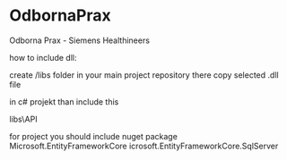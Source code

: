 # OdbornaPrax
Odborna Prax - Siemens Healthineers

how to include dll:

create /libs folder in your main project repository
there copy selected .dll file

in c# projekt than include this

<ItemGroup>
  <Reference Include="API">
    <HintPath>libs\API</HintPath>
  </Reference>
</ItemGroup>

for project you should include nuget package
Microsoft.EntityFrameworkCore
icrosoft.EntityFrameworkCore.SqlServer
